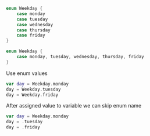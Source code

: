 ```swift
enum Weekday {
    case monday
    case tuesday
    case wednesday
    case thursday
    case friday
}
```

```swift
enum Weekday {
    case monday, tuesday, wednesday, thursday, friday
}
```

Use enum values
```swift
var day = Weekday.monday
day = Weekday.tuesday
day = Weekday.friday
```

After assigned value to variable we can skip enum name
```swift
var day = Weekday.monday
day = .tuesday
day = .friday
```
